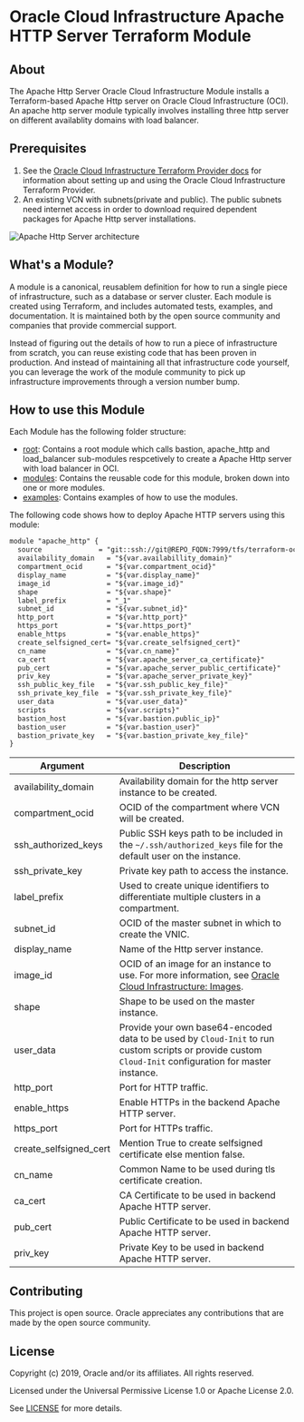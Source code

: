 # Oracle Cloud Infrastructure Apache HTTP Server Terraform Module

## About
The Apache Http Server Oracle Cloud Infrastructure Module installs a Terraform-based Apache Http server on Oracle Cloud Infrastructure (OCI). An apache http server module typically involves installing three http server on different availablity domains with load balancer.

## Prerequisites
1. See the [Oracle Cloud Infrastructure Terraform Provider docs](https://www.terraform.io/docs/providers/oci/index.html) for information about setting up and using the Oracle Cloud Infrastructure Terraform Provider.
2. An existing VCN with subnets(private and public). The public subnets need internet access in order to download required dependent packages for Apache Http server installations.

![Apache Http Server architecture](https://confluence.oci.oraclecorp.com/rest/gliffy/1.0/embeddedDiagrams/59657898-3d7d-48c3-807d-cb4f338f0142.png)

## What's a Module?
A module is a canonical, reusablem definition for how to run a single piece of infrastructure, such as a database or server cluster. Each module is created using Terraform, and includes automated tests, examples, and documentation. It is maintained both by the open source community and companies that provide commercial support.

Instead of figuring out the details of how to run a piece of infrastructure from scratch, you can reuse existing code that has been proven in production. And instead of maintaining all that infrastructure code yourself, you can leverage the work of the module community to pick up infrastructure improvements through a version number bump.

## How to use this Module
Each Module has the following folder structure:
* [root](): Contains a root module which calls bastion, apache_http and load_balancer sub-modules respcetively to create a Apache Http server with load balancer in OCI.
* [modules](): Contains the reusable code for this module, broken down into one or more modules.
* [examples](): Contains examples of how to use the modules.

The following code shows how to deploy Apache HTTP servers using this module:

```txt
module "apache_http" {
  source              = "git::ssh://git@REPO_FQDN:7999/tfs/terraform-oci-apache-http.git?ref=dev"
  availability_domain   = "${var.availabillity_domain}"
  compartment_ocid      = "${var.compartment_ocid}"
  display_name          = "${var.display_name}"
  image_id              = "${var.image_id}"
  shape                 = "${var.shape}"
  label_prefix          = "_1"
  subnet_id             = "${var.subnet_id}"
  http_port             = "${var.http_port}"
  https_port            = "${var.https_port}"
  enable_https          = "${var.enable_https}"
  create_selfsigned_cert= "${var.create_selfsigned_cert}"
  cn_name               = "${var.cn_name}"
  ca_cert               = "${var.apache_server_ca_certificate}"
  pub_cert              = "${var.apache_server_public_certificate}"
  priv_key              = "${var.apache_server_private_key}"
  ssh_public_key_file   = "${var.ssh_public_key_file}"
  ssh_private_key_file  = "${var.ssh_private_key_file}"
  user_data             = "${var.user_data}"
  scripts               = "${var.scripts}"
  bastion_host          = "${var.bastion.public_ip}"
  bastion_user          = "${var.bastion_user}"
  bastion_private_key   = "${var.bastion_private_key_file}"
}

```

Argument | Description
--- | ---
availability_domain | Availability domain for the http server instance to be created.
compartment_ocid | OCID of the compartment where VCN will be created.
ssh_authorized_keys | Public SSH keys path to be included in the `~/.ssh/authorized_keys` file for the default user on the instance.
ssh_private_key | Private key path to access the instance.
label_prefix | Used to create unique identifiers to differentiate  multiple clusters in a compartment.
subnet_id | OCID of the master subnet in which to create the VNIC.
display_name | Name of the Http server instance.
image_id | OCID of an image for an instance to use. For more information, see [Oracle Cloud Infrastructure: Images](https://docs.cloud.oracle.com/iaas/images/).
shape | Shape to be used on the master instance.
user_data | Provide your own base64-encoded data to be used by `Cloud-Init` to run custom scripts or provide custom `Cloud-Init` configuration for master instance.
http_port | Port for HTTP traffic.
enable_https | Enable HTTPs in the backend Apache HTTP server.
https_port | Port for HTTPs traffic.
create_selfsigned_cert | Mention True to create selfsigned certificate else mention false.
cn_name | Common Name to be used during tls certificate creation.
ca_cert | CA Certificate to be used in backend Apache HTTP server.
pub_cert | Public Certificate to be used in backend Apache HTTP server.
priv_key| Private Key to be used in backend Apache HTTP server.


## Contributing

This project is open source. Oracle appreciates any contributions that are made by the open source community.

## License

Copyright (c) 2019, Oracle and/or its affiliates. All rights reserved.

Licensed under the Universal Permissive License 1.0 or Apache License 2.0.

See [LICENSE](../LICENSE.md) for more details.
